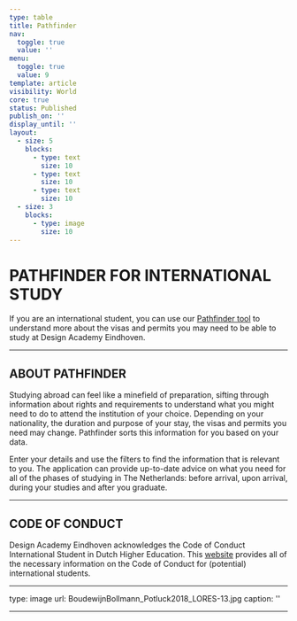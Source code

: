 ```yaml
---
type: table
title: Pathfinder
nav:
  toggle: true
  value: ''
menu:
  toggle: true
  value: 9
template: article
visibility: World
core: true
status: Published
publish_on: ''
display_until: ''
layout:
  - size: 5
    blocks:
      - type: text
        size: 10
      - type: text
        size: 10
      - type: text
        size: 10
  - size: 3
    blocks:
      - type: image
        size: 10
---
```


# PATHFINDER FOR INTERNATIONAL STUDY
If you are an international student, you can use our [Pathfinder tool](https://intranet.designacademy.nl/study/international/pathfinder) to understand more about the visas and permits you may need to be able to study at Design Academy Eindhoven.

---

## ABOUT PATHFINDER
Studying abroad can feel like a minefield of preparation, sifting through information about rights and requirements to understand what you might need to do to attend the institution of your choice. Depending on your nationality, the duration and purpose of your stay, the visas and permits you need may change. Pathfinder sorts this information for you based on your data.

Enter your details and use the filters to find the information that is relevant to you. The application can provide up-to-date advice on what you need for all of the phases of studying in The Netherlands: before arrival, upon arrival, during your studies and after you graduate.

---

## CODE OF CONDUCT
Design Academy Eindhoven acknowledges the Code of Conduct International Student in Dutch Higher Education. This [website](https://www.internationalstudy.nl) provides all of the necessary information on the Code of Conduct for (potential) international students.

---

type: image
url: BoudewijnBollmann_Potluck2018_LORES-13.jpg
caption: ''

---
